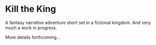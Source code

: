 # Kill the King
A fantasy narrative adventure short set in a fictional kingdom. And very much a work in progress.

More details forthcoming...
